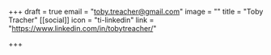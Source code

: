 +++
draft = true
email = "toby.treacher@gmail.com"
image = ""
title = "Toby Tracher"
[[social]]
icon = "ti-linkedin"
link = "https://www.linkedin.com/in/tobytreacher/"

+++
